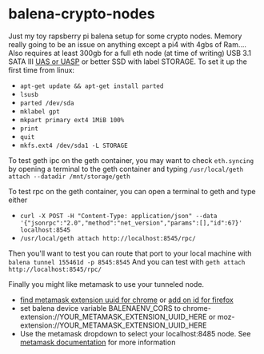 # balena-crypto-nodes

Just my toy rapsberry pi balena setup for some crypto nodes. Memory really going to be an issue on anything except a pi4 with 4gbs of Ram.... Also requires at least 300gb for a full eth node (at time of writing) USB 3.1 SATA III [UAS or UASP](https://en.wikipedia.org/wiki/USB_Attached_SCSI) or better SSD with label STORAGE.
To set it up the first time from linux:
* `apt-get update && apt-get install parted`
* `lsusb`
* `parted /dev/sda`
* `mklabel gpt`
* `mkpart primary ext4 1MiB 100%`
* `print`
* `quit`
* `mkfs.ext4 /dev/sda1 -L STORAGE`

To test geth ipc on the geth container, you may want to check `eth.syncing` by opening a terminal to the geth container and typing `/usr/local/geth attach --datadir /mnt/storage/geth`

To test rpc on the geth container, you can open a terminal to geth and type either
* `curl -X POST -H "Content-Type: application/json" --data '{"jsonrpc":"2.0","method":"net_version","params":[],"id":67}' localhost:8545`
* `/usr/local/geth attach http://localhost:8545/rpc/`

Then you'll want to test you can route that port to your local machine with `balena tunnel 155461d -p 8545:8545`
And you can test with `geth attach http://localhost:8545/rpc/`

Finally you might like metamask to use your tunneled node.
* [find metamask extension uuid for chrome](https://www.bleepingcomputer.com/tutorials/how-to-find-id-for-chrome-extension/) or [add on id for firefox](https://stackoverflow.com/questions/48056506/get-add-on-id-of-extensions-in-firefox)
* set balena device variable BALENAENV_CORS to chrome-extension://YOUR_METAMASK_EXTENSION_UUID_HERE or moz-extension://YOUR_METAMASK_EXTENSION_UUID_HERE
* Use the metamask dropdown to select your localhost:8485 node. See [metamask documentation](https://metamask.zendesk.com/hc/en-us/articles/360015290012-Using-a-Local-Node) for more information
